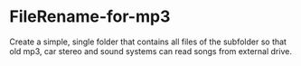 # FileRename-for-mp3
Create a simple, single folder that contains all files of the subfolder so that old mp3, car stereo and sound systems can read songs from external drive.
